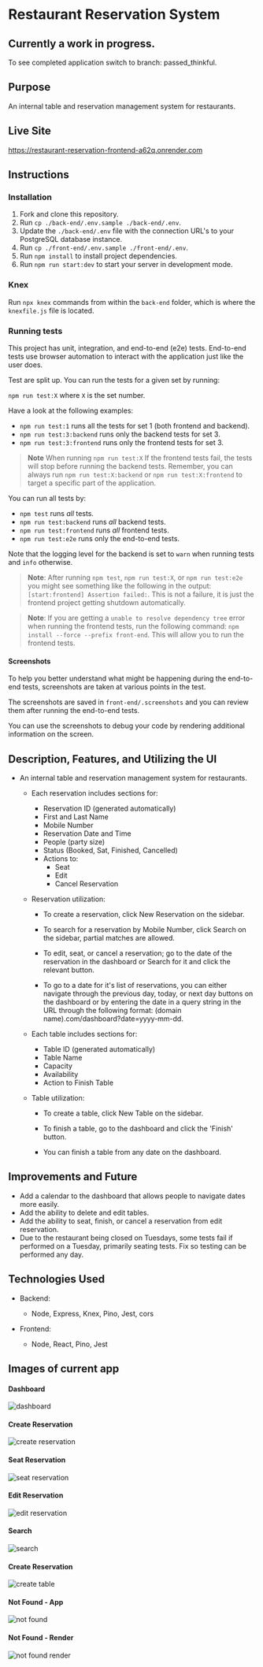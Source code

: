 # Restaurant Reservation System

## Currently a work in progress.

To see completed application switch to branch: passed_thinkful.

## Purpose

An internal table and reservation management system for restaurants.

## Live Site

https://restaurant-reservation-frontend-a62q.onrender.com

## Instructions

### Installation

1. Fork and clone this repository.
1. Run `cp ./back-end/.env.sample ./back-end/.env`.
1. Update the `./back-end/.env` file with the connection URL's to your PostgreSQL database instance.
1. Run `cp ./front-end/.env.sample ./front-end/.env`.
1. Run `npm install` to install project dependencies.
1. Run `npm run start:dev` to start your server in development mode.

### Knex

Run `npx knex` commands from within the `back-end` folder, which is where the `knexfile.js` file is located.

### Running tests

This project has unit, integration, and end-to-end (e2e) tests.
End-to-end tests use browser automation to interact with the application just like the user does.

Test are split up. You can run the tests for a given set by running:

`npm run test:X` where `X` is the set number.

Have a look at the following examples:

- `npm run test:1` runs all the tests for set 1 (both frontend and backend).
- `npm run test:3:backend` runs only the backend tests for set 3.
- `npm run test:3:frontend` runs only the frontend tests for set 3.

> **Note** When running `npm run test:X` If the frontend tests fail, the tests will stop before running the backend tests. Remember, you can always run `npm run test:X:backend` or `npm run test:X:frontend` to target a specific part of the application.

You can run all tests by:

- `npm test` runs _all_ tests.
- `npm run test:backend` runs _all_ backend tests.
- `npm run test:frontend` runs _all_ frontend tests.
- `npm run test:e2e` runs only the end-to-end tests.

Note that the logging level for the backend is set to `warn` when running tests and `info` otherwise.

> **Note**: After running `npm test`, `npm run test:X`, or `npm run test:e2e` you might see something like the following in the output: `[start:frontend] Assertion failed:`. This is not a failure, it is just the frontend project getting shutdown automatically.

> **Note**: If you are getting a `unable to resolve dependency tree` error when running the frontend tests, run the following command: `npm install --force --prefix front-end`. This will allow you to run the frontend tests.

#### Screenshots

To help you better understand what might be happening during the end-to-end tests, screenshots are taken at various points in the test.

The screenshots are saved in `front-end/.screenshots` and you can review them after running the end-to-end tests.

You can use the screenshots to debug your code by rendering additional information on the screen.

## Description, Features, and Utilizing the UI

- An internal table and reservation management system for restaurants.

  - Each reservation includes sections for:

    - Reservation ID (generated automatically)
    - First and Last Name
    - Mobile Number
    - Reservation Date and Time
    - People (party size)
    - Status (Booked, Sat, Finished, Cancelled)
    - Actions to:
      - Seat
      - Edit
      - Cancel Reservation

  - Reservation utilization:

    - To create a reservation, click New Reservation on the sidebar.

    - To search for a reservation by Mobile Number, click Search on the sidebar, partial matches are allowed.

    - To edit, seat, or cancel a reservation; go to the date of the reservation in the dashboard or Search for it and click the relevant button.

    - To go to a date for it's list of reservations, you can either navigate through the previous day, today, or next day buttons on the dashboard or by entering the date in a query string in the URL through the following format: (domain name).com/dashboard?date=yyyy-mm-dd.

  - Each table includes sections for:

    - Table ID (generated automatically)
    - Table Name
    - Capacity
    - Availability
    - Action to Finish Table

  - Table utilization:

    - To create a table, click New Table on the sidebar.

    - To finish a table, go to the dashboard and click the 'Finish' button.

    - You can finish a table from any date on the dashboard.

## Improvements and Future

- Add a calendar to the dashboard that allows people to navigate dates more easily.
- Add the ability to delete and edit tables.
- Add the ability to seat, finish, or cancel a reservation from edit reservation.
- Due to the restaurant being closed on Tuesdays, some tests fail if performed on a Tuesday, primarily seating tests. Fix so testing can be performed any day.

## Technologies Used

- Backend:

  - Node, Express, Knex, Pino, Jest, cors

- Frontend:

  - Node, React, Pino, Jest

## Images of current app

#### Dashboard

![dashboard](images/dashboard.png)

#### Create Reservation

![create reservation](images/create_reservation.png)

#### Seat Reservation

![seat reservation](images/seat_reservation.png)

#### Edit Reservation

![edit reservation](images/edit_reservation.png)

#### Search

![search](images/search.png)

#### Create Reservation

![create table](images/create_table.png)

#### Not Found - App

![not found](images/not_found.png)

#### Not Found - Render

![not found render](images/not_found_render.png)
